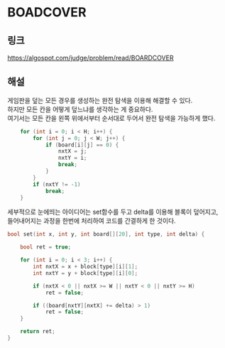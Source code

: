 # BOADCOVER

## 링크
<https://algospot.com/judge/problem/read/BOARDCOVER>

## 해설
게임판을 덮는 모든 경우를 생성하는 완전 탐색을 이용해 해결할 수 있다.  
하지만 모든 칸을 어떻게 덮느냐를 생각하는 게 중요하다.  
여기서는 모든 칸을 왼쪽 위에서부터 순서대로 두어서 완전 탐색을 가능하게 했다.  

```c++
	for (int i = 0; i < H; i++) {
		for (int j = 0; j < W; j++) {
			if (board[i][j] == 0) {
				nxtX = j;
				nxtY = i;
				break;
			}
		}
		if (nxtY != -1)
			break;
	}
``` 

세부적으로 눈에띄는 아이디어는 set함수를 두고 delta를 이용해 블록이 덮어지고,  
들어내어지는 과정을 한번에 처리하여 코드를 간결하게 한 것이다.
```c++
bool set(int x, int y, int board[][20], int type, int delta) {

	bool ret = true;

	for (int i = 0; i < 3; i++) {
		int nxtX = x + block[type][i][1];
		int nxtY = y + block[type][i][0];

		if (nxtX < 0 || nxtX >= W || nxtY < 0 || nxtY >= H)
			ret = false;

		if ((board[nxtY][nxtX] += delta) > 1)
			ret = false;
	}

	return ret;
}
```

